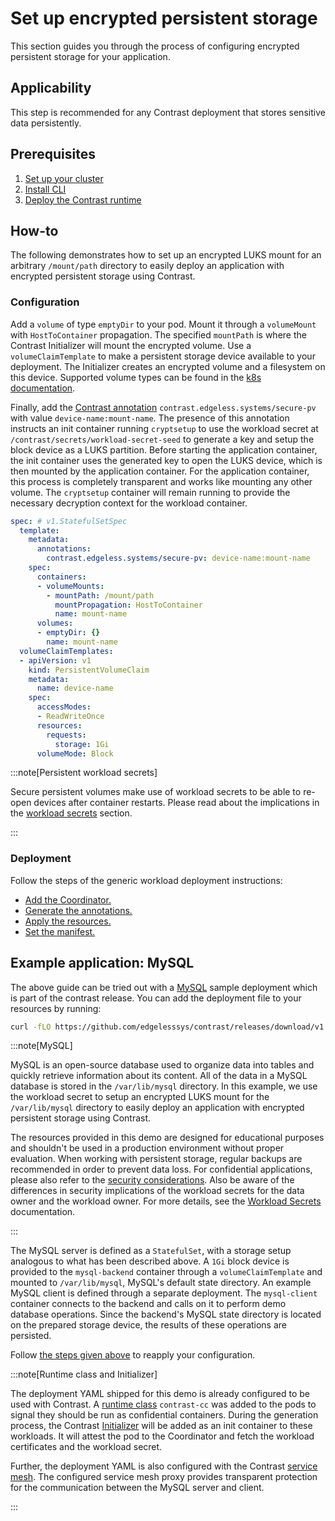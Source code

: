 # Set up encrypted persistent storage

This section guides you through the process of configuring encrypted persistent storage for your application.

## Applicability

This step is recommended for any Contrast deployment that stores sensitive data persistently.

## Prerequisites

1. [Set up your cluster](./cluster-setup/bare-metal.md)
2. [Install CLI](./install-cli.md)
3. [Deploy the Contrast runtime](./workload-deployment/runtime-deployment.md)

## How-to

The following demonstrates how to set up an encrypted LUKS mount for an arbitrary `/mount/path` directory to easily deploy an application with encrypted persistent storage using Contrast.

### Configuration

Add a `volume` of type `emptyDir` to your pod.
Mount it through a `volumeMount` with `HostToContainer` propagation.
The specified `mountPath` is where the Contrast Initializer will mount the encrypted volume.
Use a `volumeClaimTemplate` to make a persistent storage device available to your deployment.
The Initializer creates an encrypted volume and a filesystem on this device.
Supported volume types can be found in the [k8s documentation](https://kubernetes.io/docs/concepts/storage/persistent-volumes/#raw-block-volume-support).

Finally, add the [Contrast annotation](../architecture/k8s-yaml-elements.md) `contrast.edgeless.systems/secure-pv` with value `device-name:mount-name`.
The presence of this annotation instructs an init container running `cryptsetup`
to use the workload secret at `/contrast/secrets/workload-secret-seed` to generate
a key and setup the block device as a LUKS partition. Before starting the application container,
the init container uses the generated key to open the LUKS device, which is then mounted
by the application container. For the application container, this process is completely
transparent and works like mounting any other volume. The `cryptsetup` container
will remain running to provide the necessary decryption context for the workload
container.

```yaml
spec: # v1.StatefulSetSpec
  template:
    metadata:
      annotations:
        contrast.edgeless.systems/secure-pv: device-name:mount-name
    spec:
      containers:
      - volumeMounts:
        - mountPath: /mount/path
          mountPropagation: HostToContainer
          name: mount-name
      volumes:
      - emptyDir: {}
        name: mount-name
  volumeClaimTemplates:
  - apiVersion: v1
    kind: PersistentVolumeClaim
    metadata:
      name: device-name
    spec:
      accessModes:
      - ReadWriteOnce
      resources:
        requests:
          storage: 1Gi
      volumeMode: Block
```

:::note[Persistent workload secrets]

Secure persistent volumes make use of workload secrets to be able to re-open devices after container restarts.
Please read about the implications in the [workload secrets](../architecture/secrets.md#workload-secrets) section.

:::

### Deployment

Follow the steps of the generic workload deployment instructions:

- [Add the Coordinator.](./workload-deployment/add-coordinator.md)
- [Generate the annotations.](./workload-deployment/generate-annotations.md)
- [Apply the resources.](./workload-deployment/deploy-application.md)
- [Set the manifest.](./workload-deployment/set-manifest.md)

## Example application: MySQL

The above guide can be tried out with a [MySQL](https://mysql.com) sample deployment which is part of the contrast release.
You can add the deployment file to your resources by running:

```sh
curl -fLO https://github.com/edgelesssys/contrast/releases/download/v1.14.0/mysql-demo.yml --output-dir resources
```

:::note[MySQL]

MySQL is an open-source database used to organize data into
tables and quickly retrieve information about its content. All of the data in a
MySQL database is stored in the `/var/lib/mysql` directory. In this example, we
use the workload secret to setup an encrypted LUKS mount for the
`/var/lib/mysql` directory to easily deploy an application with encrypted
persistent storage using Contrast.

The resources provided in this demo are designed for educational purposes and
shouldn't be used in a production environment without proper evaluation. When
working with persistent storage, regular backups are recommended in order to
prevent data loss. For confidential applications, please also refer to the
[security considerations](./hardening.md). Also be
aware of the differences in security implications of the workload secrets for
the data owner and the workload owner. For more details, see the [Workload
Secrets](../architecture/secrets.md#workload-secrets) documentation.

:::

The MySQL server is defined as a `StatefulSet`, with a storage setup analogous to what has been described above.
A `1Gi` block device is provided to the `mysql-backend` container through a `volumeClaimTemplate` and mounted to `/var/lib/mysql`, MySQL's default state directory.
An example MySQL client is defined through a separate deployment. The `mysql-client` container connects to the backend and calls on it to perform demo database operations.
Since the backend's MySQL state directory is located on the prepared storage device, the results of these operations are persisted.

Follow [the steps given above](#deployment) to reapply your configuration.

:::note[Runtime class and Initializer]

The deployment YAML shipped for this demo is already configured to be used with Contrast.
A [runtime class](../architecture/components/runtime) `contrast-cc`
was added to the pods to signal they should be run as confidential containers. During the generation process,
the Contrast [Initializer](../architecture/components/initializer.md) will be added as an init container to these
workloads. It will attest the pod to the Coordinator and fetch the workload certificates and the workload secret.

Further, the deployment YAML is also configured with the Contrast [service mesh](../architecture/components/service-mesh.md).
The configured service mesh proxy provides transparent protection for the communication between
the MySQL server and client.

:::
